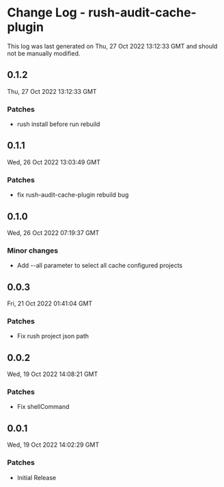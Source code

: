 # Change Log - rush-audit-cache-plugin

This log was last generated on Thu, 27 Oct 2022 13:12:33 GMT and should not be manually modified.

## 0.1.2
Thu, 27 Oct 2022 13:12:33 GMT

### Patches

- rush install before run rebuild

## 0.1.1
Wed, 26 Oct 2022 13:03:49 GMT

### Patches

- fix rush-audit-cache-plugin rebuild bug

## 0.1.0
Wed, 26 Oct 2022 07:19:37 GMT

### Minor changes

- Add --all parameter to select all cache configured projects

## 0.0.3
Fri, 21 Oct 2022 01:41:04 GMT

### Patches

- Fix rush project json path

## 0.0.2
Wed, 19 Oct 2022 14:08:21 GMT

### Patches

- Fix shellCommand

## 0.0.1
Wed, 19 Oct 2022 14:02:29 GMT

### Patches

- Initial Release

